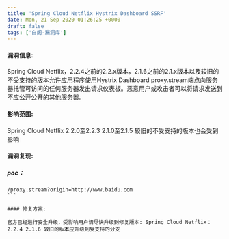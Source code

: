 ```yaml
---
title: 'Spring Cloud Netflix Hystrix Dashboard SSRF'
date: Mon, 21 Sep 2020 01:26:25 +0000
draft: false
tags: ['白阁-漏洞库']
---
```


#### 漏洞信息:

Spring Cloud Netflix，2.2.4之前的2.2.x版本，2.1.6之前的2.1.x版本以及较旧的不受支持的版本允许应用程序使用Hystrix Dashboard proxy.stream端点向服务器托管可访问的任何服务器发出请求仪表板。恶意用户或攻击者可以将请求发送到不应公开公开的其他服务器。

#### 影响范围:

Spring Cloud Netflix 2.2.0至2.2.3 2.1.0至2.1.5 较旧的不受支持的版本也会受到影响

#### 漏洞复现:

##### poc：

```
/proxy.stream?origin=http://www.baidu.com 
​```

#### 修复方案:

官方已经进行安全升级，受影响用户请尽快升级到修复版本: Spring Cloud Netflix： 2.2.4 2.1.6 较旧的版本应升级到受支持的分支
```

